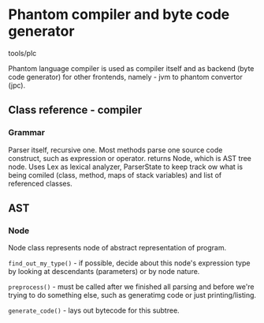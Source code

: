# Phantom compiler and byte code generator

tools/plc

Phantom language compiler is used as compiler itself and as backend (byte code generator) for other frontends, namely - jvm to phantom convertor (jpc).

## Class reference - compiler

### Grammar

Parser itself, recursive one. Most methods parse one source code construct, such as expression or operator. returns Node, which is AST tree node. Uses Lex as lexical analyzer, ParserState to keep track ow what is being comiled (class, method, maps of stack variables) and list of referenced classes.

## AST

### Node

Node class represents node of abstract representation of program.

```find_out_my_type()``` - if possible, decide about this node's expression type by looking at descendants (parameters) or by node nature.

```preprocess()``` - must be called after we finished all parsing and before we're trying to do something else, such as generatimg code or just printing/listing.

```generate_code()``` - lays out bytecode for this subtree.


